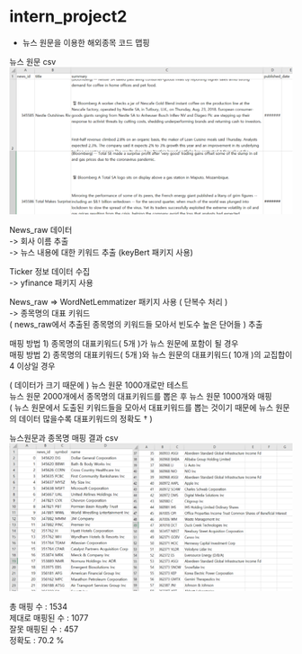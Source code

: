 # intern_project2

- 뉴스 원문을 이용한 해외종목 코드 맵핑

뉴스 원문 csv
![img.png](img.png)

News_raw 데이터  
-> 회사 이름 추출  
-> 뉴스 내용에 대한 키워드 추출 (keyBert 패키지 사용)

Ticker 정보 데이터 수집  
-> yfinance 패키지 사용

News_raw => WordNetLemmatizer 패키지 사용 ( 단복수 처리 )  
-> 종목명의 대표 키워드  
( news_raw에서 추출된 종목명의 키워드들 모아서 빈도수 높은 단어들 ) 추출

매핑 방법 1) 종목명의 대표키워드( 5개 )가 뉴스 원문에 포함이 될 경우  
매핑 방법 2) 종목명의 대표키워드( 5개 )와 뉴스 원문의 대표키워드( 10개 )의 교집합이 4 이상일 경우

( 데이터가 크기 때문에 ) 뉴스 원문 1000개로만 테스트  
뉴스 원문 2000개에서 종목명의 대표키워드를 뽑은 후 뉴스 원문 1000개와 매핑  
( 뉴스 원문에서 도출된 키워드들을 모아서 대표키워드를 뽑는 것이기 때문에 뉴스 원문의 데이터 많을수록 대표키워드의 정확도 † )

뉴스원문과 종목명 매핑 결과 csv
![img_1.png](img_1.png)

총 매핑 수 : 1534  
제대로 매핑된 수 : 1077  
잘못 매핑된 수 : 457  
정확도 : 70.2 % 
